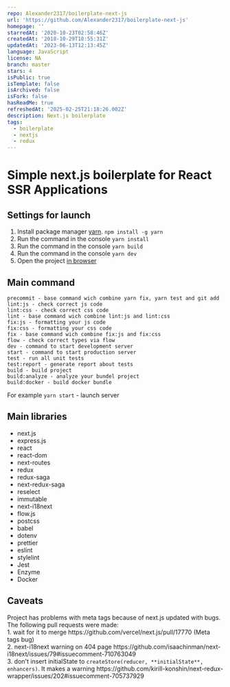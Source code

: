 ```yaml
---
repo: Alexander2317/boilerplate-next-js
url: 'https://github.com/Alexander2317/boilerplate-next-js'
homepage: ''
starredAt: '2020-10-23T02:58:46Z'
createdAt: '2018-10-29T18:55:31Z'
updatedAt: '2023-06-13T12:13:45Z'
language: JavaScript
license: NA
branch: master
stars: 4
isPublic: true
isTemplate: false
isArchived: false
isFork: false
hasReadMe: true
refreshedAt: '2025-02-25T21:18:26.002Z'
description: Next.js boilerplate
tags:
  - boilerplate
  - nextjs
  - redux
---
```


<h1>Simple next.js boilerplate for React SSR Applications</h1>

Settings for launch
-----------------------------------

1. Install package manager [yarn](https://yarnpkg.com/).
```npm install -g yarn```
2. Run the command in the console ```yarn install```
3. Run the command in the console ```yarn build```
4. Run the command in the console ```yarn dev```
5. Open the project [in browser](http://localhost:3000)


Main command
-----------------------------------

```
precommit - base command wich combine yarn fix, yarn test and git add
lint:js - check correct js code
lint:css - check correct css code
lint - base command wich combine lint:js and lint:css
fix:js - formatting your js code
fix:css - formatting your css code
fix - base command wich combine fix:js and fix:css
flow - check correct types via flow
dev - command to start development server
start - command to start production server
test - run all unit tests
test:report - generate report about tests
build - build project
build:analyze - analyze your bundel project
build:docker - build docker bundle
```

For example ```yarn start``` - launch server

Main libraries
 -----------------------------------
- next.js
- express.js
- react
- react-dom
- next-routes
- redux
- redux-saga
- next-redux-saga
- reselect
- immutable
- next-i18next
- flow.js
- postcss
- babel
- dotenv
- prettier
- eslint
- stylelint
- Jest
- Enzyme
- Docker

<h2>Caveats</h2>
Project has problems with meta tags because of next.js updated with bugs.
<br>
The following pull requests were made:
<br>
1. wait for it to merge https://github.com/vercel/next.js/pull/17770 (Meta tags bug)
<br>
2. next-i18next warning on 404 page https://github.com/isaachinman/next-i18next/issues/79#issuecomment-710763049
<br>
3. don't insert initialState to <code>createStore(reducer, **initialState**, enhancers)</code>. It makes a warning https://github.com/kirill-konshin/next-redux-wrapper/issues/202#issuecomment-705737929

